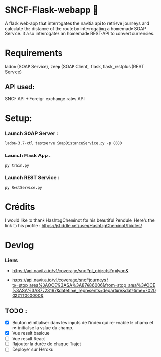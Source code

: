 # SNCF-Flask-webapp :bullettrain_front:
A flask web-app that interrogates the navitia api to retrieve journeys and calculate the distance of the route by interrogating a homemade SOAP Service. it also interrogates an homemade REST-API to convert currencies.

# Requirements

ladon (SOAP Service), zeep (SOAP Client), flask, flask_restplus (REST Service)

## API used:

SNCF API + Foreign exchange rates API



# Setup:

### Launch SOAP Server :

```
ladon-3.7-ctl testserve SoapDistanceService.py -p 8080
```

### Launch Flask App :

```
py train.py
```

### Launch REST Service :

```
py RestService.py
```

# Crédits

I would like to thank HashtagCheminot for his beautiful Pendule.
Here's the link to his profile : https://jsfiddle.net/user/HashtagCheminot/fiddles/




# Devlog

### Liens

- https://api.navitia.io/v1/coverage/sncf/pt_objects?q=lyon&


- https://api.navitia.io/v1/coverage/sncf/journeys?to=stop_area%3AOCE%3ASA%3A87686006&from=stop_area%3AOCE%3ASA%3A87723197&datetime_represents=departure&datetime=20200221T000000&


## TODO :
- [X] Bouton réinitialiser dans les inputs de l'index qui re-enable le champ et re-initialise la value du champ.
- [X] Vue result basique
- [ ] Vue result React
- [ ] Rajouter la durée de chaque Trajet
-  [ ] Deployer sur Heroku
